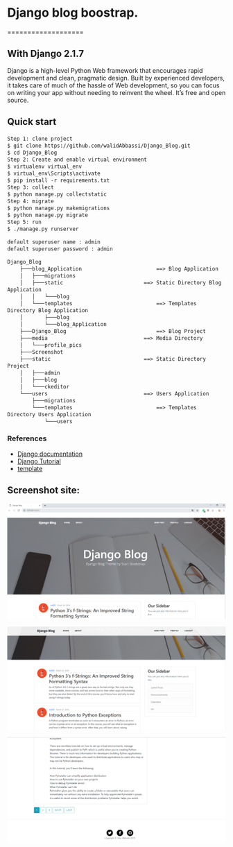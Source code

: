# Django blog boostrap.
===================
## With Django 2.1.7
Django is a high-level Python Web framework that encourages rapid development and clean, pragmatic design. Built by experienced developers, it takes care of much of the hassle of Web development, so you can focus on writing your app without needing to reinvent the wheel. It’s free and open source.

## Quick start
```
Step 1: clone project
$ git clone https://github.com/walidAbbassi/Django_Blog.git
$ cd Django_Blog
Step 2: Create and enable virtual environment
$ virtualenv virtual_env
$ virtual_env\Scripts\activate
$ pip install -r requirements.txt
Step 3: collect
$ python manage.py collectstatic
Step 4: migrate
$ python manage.py makemigrations
$ python manage.py migrate
Step 5: run
$ ./manage.py runserver
```
```
default superuser name : admin
default superuser password : admin
```
```
Django_Blog
    ├───blog_Application 						==> Blog Application
    │   ├───migrations
    │   ├───static 							==> Static Directory Blog Application
    │   │   └───blog
    │   └───templates 							==> Templates Directory Blog Application
    │       ├───blog
    │       └───blog_Application
    ├───Django_Blog 							==> Blog Project
    ├───media 								==> Media Directory
    │   └───profile_pics
    ├───Screenshot
    ├───static 								==> Static Directory Project
    │   ├───admin
    │   ├───blog
    │   └───ckeditor
    └───users 								==> Users Application
        ├───migrations
        └───templates 							==> Templates Directory Users Application
            └───users
```
### References
* [Django documentation]
* [Django Tutorial]
* [template]

Screenshot site:
-------------
![Main blog1](https://github.com/walidAbbassi/Django_Blog/blob/master/Screenshot/Django_blog_1.PNG)

![Main blog2](https://github.com/walidAbbassi/Django_Blog/blob/master/Screenshot/Django_blog_2.PNG)

![Main blog3](https://github.com/walidAbbassi/Django_Blog/blob/master/Screenshot/Django_blog_3.PNG)

[Django documentation]:https://www.djangoproject.com
[Django Tutorial]:https://www.youtube.com/playlist?list=PL-osiE80TeTtoQCKZ03TU5fNfx2UY6U4p
[template]:https://blackrockdigital.github.io/startbootstrap-clean-blog
